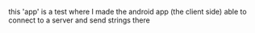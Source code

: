 this 'app' is a test where I made the android app (the client side) able to connect to a server and send strings there 
